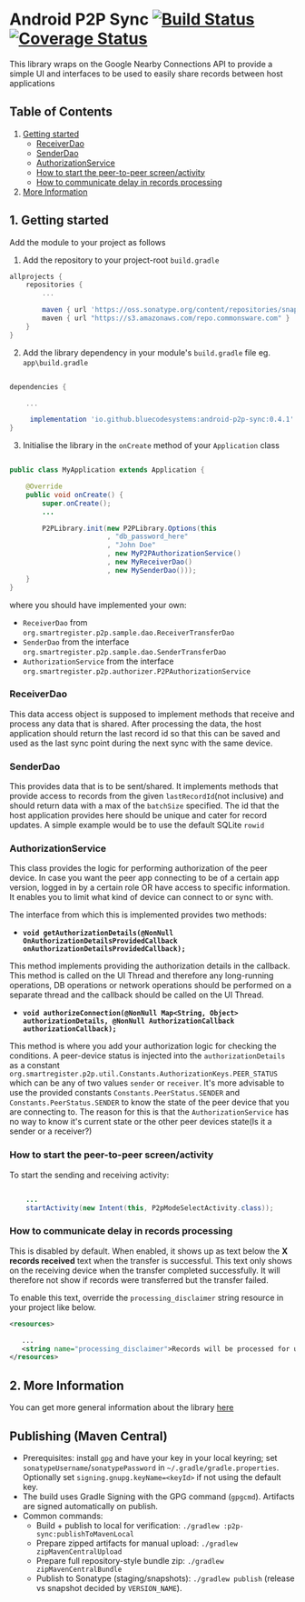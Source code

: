 # Android P2P Sync [![Build Status](https://travis-ci.org/OpenSRP/android-p2p-sync.svg?branch=master)](https://travis-ci.org/OpenSRP/android-p2p-sync) [![Coverage Status](https://coveralls.io/repos/github/OpenSRP/android-p2p-sync/badge.svg?branch=master)](https://coveralls.io/github/OpenSRP/android-p2p-sync?branch=master)


This library wraps on the Google Nearby Connections API to provide a simple UI and interfaces to be used to easily share records between host applications

## Table of Contents

 1. [Getting started](#1-getting-started)
     - [ReceiverDao](#receiverdao)
     - [SenderDao](#senderdao)
     - [AuthorizationService](#authorizationservice)
     - [How to start the peer-to-peer screen/activity](#how-to-start-the-peer-to-peer-screenactivity)
     - [How to communicate delay in records processing](#how-to-communicate-delay-in-records-processing)
 2. [More Information](#2-more-information)

## 1. Getting started

Add the module to your project as follows

 1. Add the repository to your project-root `build.gradle`
```groovy
allprojects {
    repositories {
        ...

        maven { url 'https://oss.sonatype.org/content/repositories/snapshots/' }
        maven { url "https://s3.amazonaws.com/repo.commonsware.com" }
    }
}
```

 2. Add the library dependency in your module's `build.gradle` file eg. `app\build.gradle`

```groovy

dependencies {

    ...

     implementation 'io.github.bluecodesystems:android-p2p-sync:0.4.1'
}
```

 3. Initialise the library in the `onCreate` method of your `Application` class

```java

public class MyApplication extends Application {

    @Override
    public void onCreate() {
        super.onCreate();
        ...

        P2PLibrary.init(new P2PLibrary.Options(this
                        , "db_password_here"
                        , "John Doe"
                        , new MyP2PAuthorizationService()
                        , new MyReceiverDao()
                        , new MySenderDao()));
    }
}

```

where you should have implemented your own:
 - `ReceiverDao` from `org.smartregister.p2p.sample.dao.ReceiverTransferDao`
 - `SenderDao` from the interface `org.smartregister.p2p.sample.dao.SenderTransferDao`
 - `AuthorizationService` from the interface `org.smartregister.p2p.authorizer.P2PAuthorizationService`

### ReceiverDao

This data access object is supposed to implement methods that receive and process any data that is shared. After processing the data, the host application should return the last record id so that this can be saved and used as the last sync point during the next sync with the same device.

### SenderDao

This provides data that is to be sent/shared. It implements methods that provide access to records from the given `lastRecordId`(not inclusive) and should return data with a max of the `batchSize` specified. The id that the host application provides here should be unique and cater for record updates. A simple example would be to use the default SQLite `rowid`

### AuthorizationService

This class provides the logic for performing authorization of the peer device. In case you want the peer app connecting to be of a certain app version, logged in by a certain role OR have access to specific information. It enables you to limit what kind of device can connect to or sync with.

The interface from which this is implemented provides two methods:

 - **`void getAuthorizationDetails(@NonNull OnAuthorizationDetailsProvidedCallback onAuthorizationDetailsProvidedCallback);`**

 This method implements providing the authorization details in the callback. This method is called on the UI Thread and therefore any long-running operations, DB operations or network operations should be performed on a separate thread and the callback should be called on the UI Thread.



 - **`void authorizeConnection(@NonNull Map<String, Object> authorizationDetails, @NonNull AuthorizationCallback authorizationCallback);`**

 This method is where you add your authorization logic for checking the conditions. A peer-device status is injected into the `authorizationDetails` as a constant `org.smartregister.p2p.util.Constants.AuthorizationKeys.PEER_STATUS` which can be any of two values `sender` or `receiver`. It's more advisable to use the provided constants `Constants.PeerStatus.SENDER` and `Constants.PeerStatus.SENDER` to know the state of the peer device that you are connecting to. The reason for this is that the `AuthorizationService` has no way to know it's current state or the other peer devices state(Is it a sender or a receiver?)


### How to start the peer-to-peer screen/activity
To start the sending and receiving activity:

```java

    ...
    startActivity(new Intent(this, P2pModeSelectActivity.class));
```


### How to communicate delay in records processing

This is disabled by default. When enabled, it shows up as text below the **X records received** text when the transfer is successful. This text only shows on the receiving device when the transfer completed successfully. It will therefore not show if records were transferred but the transfer failed.

To enable this text, override the `processing_disclaimer` string resource in your project like below.

```xml
<resources>

   ...
   <string name="processing_disclaimer">Records will be processed for up to 10 minutes before your records will be updated. Do not edit medical records until the process is complete.</string>
</resources>

```


## 2. More Information

You can get more general information about the library [here](https://smartregister.atlassian.net/wiki/spaces/Documentation/pages/1139212418/Android+Peer-to-peer+sync+library?atlOrigin=eyJpIjoiYWE5NmM1ZTk3MGQ2NGU4OWE0ZTdmM2U2YTFjODg2YTAiLCJwIjoiYyJ9)

## Publishing (Maven Central)

- Prerequisites: install `gpg` and have your key in your local keyring; set `sonatypeUsername`/`sonatypePassword` in `~/.gradle/gradle.properties`. Optionally set `signing.gnupg.keyName=<keyId>` if not using the default key.
- The build uses Gradle Signing with the GPG command (`gpgcmd`). Artifacts are signed automatically on publish.
- Common commands:
  - Build + publish to local for verification: `./gradlew :p2p-sync:publishToMavenLocal`
  - Prepare zipped artifacts for manual upload: `./gradlew zipMavenCentralUpload`
  - Prepare full repository-style bundle zip: `./gradlew zipMavenCentralBundle`
  - Publish to Sonatype (staging/snapshots): `./gradlew publish` (release vs snapshot decided by `VERSION_NAME`).
